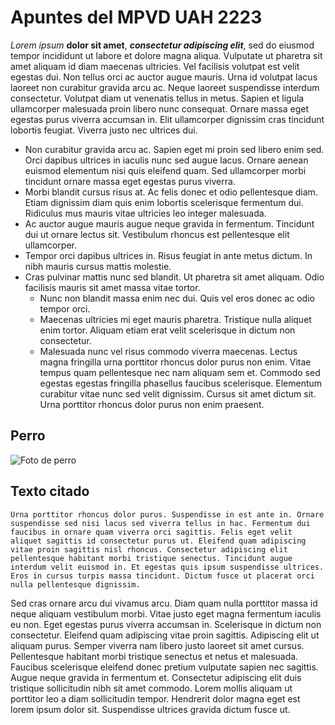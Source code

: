 # Apuntes del MPVD UAH 2223

*Lorem ipsum* **dolor sit amet**, ***consectetur adipiscing elit***, sed do eiusmod tempor incididunt ut labore et dolore magna aliqua. Vulputate ut pharetra sit amet aliquam id diam maecenas ultricies. Vel facilisis volutpat est velit egestas dui. Non tellus orci ac auctor augue mauris. Urna id volutpat lacus laoreet non curabitur gravida arcu ac. Neque laoreet suspendisse interdum consectetur. Volutpat diam ut venenatis tellus in metus. Sapien et ligula ullamcorper malesuada proin libero nunc consequat. Ornare massa eget egestas purus viverra accumsan in. Elit ullamcorper dignissim cras tincidunt lobortis feugiat. Viverra justo nec ultrices dui.

- Non curabitur gravida arcu ac. Sapien eget mi proin sed libero enim sed. Orci dapibus ultrices in iaculis nunc sed augue lacus. Ornare aenean euismod elementum nisi quis eleifend quam. Sed ullamcorper morbi tincidunt ornare massa eget egestas purus viverra. 
- Morbi blandit cursus risus at. Ac felis donec et odio pellentesque diam. Etiam dignissim diam quis enim lobortis scelerisque fermentum dui. Ridiculus mus mauris vitae ultricies leo integer malesuada. 
- Ac auctor augue mauris augue neque gravida in fermentum. Tincidunt dui ut ornare lectus sit. Vestibulum rhoncus est pellentesque elit ullamcorper.
- Tempor orci dapibus ultrices in. Risus feugiat in ante metus dictum. In nibh mauris cursus mattis molestie. 
- Cras pulvinar mattis nunc sed blandit. Ut pharetra sit amet aliquam. Odio facilisis mauris sit amet massa vitae tortor. 
  - Nunc non blandit massa enim nec dui. Quis vel eros donec ac odio tempor orci. 
  - Maecenas ultricies mi eget mauris pharetra. Tristique nulla aliquet enim tortor. Aliquam etiam erat velit scelerisque in dictum non consectetur. 
  - Malesuada nunc vel risus commodo viverra maecenas. Lectus magna fringilla urna porttitor rhoncus dolor purus non enim. Vitae tempus quam pellentesque nec nam aliquam sem et. Commodo sed egestas egestas fringilla phasellus faucibus scelerisque. Elementum curabitur vitae nunc sed velit dignissim. Cursus sit amet dictum sit. Urna porttitor rhoncus dolor purus non enim praesent.

## Perro
![Foto de perro](https://imagenes.elpais.com/resizer/2QM4BEsjHPI6UpKi0pCGiWFPH1A=/1200x0/cloudfront-eu-central-1.images.arcpublishing.com/prisa/ZM2ZBNP5XUKH63E4MNQDBLV3SI.jpg "esto es un perro")

## Texto citado
`Urna porttitor rhoncus dolor purus. Suspendisse in est ante in. Ornare suspendisse sed nisi lacus sed viverra tellus in hac. Fermentum dui faucibus in ornare quam viverra orci sagittis. Felis eget velit aliquet sagittis id consectetur purus ut. Eleifend quam adipiscing vitae proin sagittis nisl rhoncus. Consectetur adipiscing elit pellentesque habitant morbi tristique senectus. Tincidunt augue interdum velit euismod in. Et egestas quis ipsum suspendisse ultrices. Eros in cursus turpis massa tincidunt. Dictum fusce ut placerat orci nulla pellentesque dignissim.`

Sed cras ornare arcu dui vivamus arcu. Diam quam nulla porttitor massa id neque aliquam vestibulum morbi. Vitae justo eget magna fermentum iaculis eu non. Eget egestas purus viverra accumsan in. Scelerisque in dictum non consectetur. Eleifend quam adipiscing vitae proin sagittis. Adipiscing elit ut aliquam purus. Semper viverra nam libero justo laoreet sit amet cursus. Pellentesque habitant morbi tristique senectus et netus et malesuada. Faucibus scelerisque eleifend donec pretium vulputate sapien nec sagittis. Augue neque gravida in fermentum et. Consectetur adipiscing elit duis tristique sollicitudin nibh sit amet commodo. Lorem mollis aliquam ut porttitor leo a diam sollicitudin tempor. Hendrerit dolor magna eget est lorem ipsum dolor sit. Suspendisse ultrices gravida dictum fusce ut.
